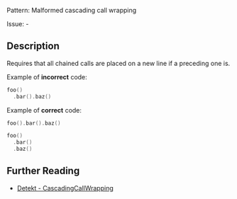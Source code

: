 Pattern: Malformed cascading call wrapping

Issue: -

## Description

Requires that all chained calls are placed on a new line if a preceding one is.

Example of **incorrect** code:

```kotlin
foo()
  .bar().baz()
```

Example of **correct** code:

```kotlin
foo().bar().baz()

foo()
  .bar()
  .baz()
```

## Further Reading

* [Detekt - CascadingCallWrapping](https://detekt.dev/docs/rules/style/#cascadingcallwrapping)
